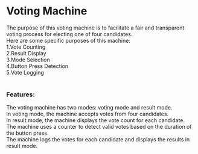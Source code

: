 # Voting Machine
The purpose of this voting machine is to facilitate a fair and transparent voting process for electing one of four candidates.<br/>
Here are some specific purposes of this machine:<br/>
1.Vote Counting<br/>
2.Result Display<br/>
3.Mode Selection<br/>
4.Button Press Detection<br/>
5.Vote Logging<br/>
<br/>
### Features:
The voting machine has two modes: voting mode and result mode.<br/>
In voting mode, the machine accepts votes from four candidates.<br/>
In result mode, the machine displays the vote count for each candidate.<br/>
The machine uses a counter to detect valid votes based on the duration of the button press.<br/>
The machine logs the votes for each candidate and displays the results in result mode.<br/>
